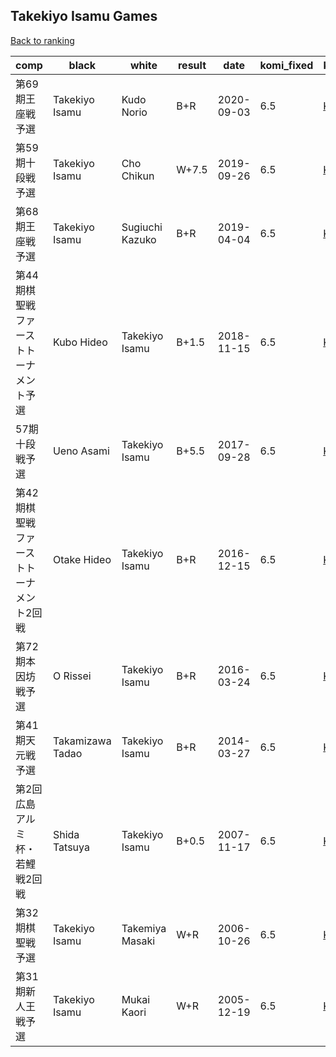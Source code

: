 ## Takekiyo Isamu Games

[Back to ranking](index.md)




| **comp** | **black** | **white** | **result** | **date** | **komi_fixed** | **kifu** | 
| --- | --- | --- | --- | --- | --- | --- |
| 第69期王座戦予選 | Takekiyo Isamu | Kudo Norio | B+R | 2020-09-03 | 6.5 | [Kifu](https://kifudepot.net/kifucontents.php?id=wEZr5bQQEOXgQfqskoEV9A%3D%3D) | 
| 第59期十段戦予選 | Takekiyo Isamu | Cho Chikun | W+7.5 | 2019-09-26 | 6.5 | [Kifu](https://kifudepot.net/kifucontents.php?id=06acOrvV6G9%2BwvCATrkJvA%3D%3D) | 
| 第68期王座戦予選 | Takekiyo Isamu | Sugiuchi Kazuko | B+R | 2019-04-04 | 6.5 | [Kifu](https://kifudepot.net/kifucontents.php?id=fs5gZrPr2owTR7sNY6ZcxA%3D%3D) | 
| 第44期棋聖戦ファーストトーナメント予選 | Kubo Hideo | Takekiyo Isamu | B+1.5 | 2018-11-15 | 6.5 | [Kifu](https://kifudepot.net/kifucontents.php?id=VDVVpc2z5exTSy8z0sMplA%3D%3D) | 
| 57期十段戦予選 | Ueno Asami | Takekiyo Isamu | B+5.5 | 2017-09-28 | 6.5 | [Kifu](https://kifudepot.net/kifucontents.php?id=8BHpbtbU3HBmOxnwtlRJPQ%3D%3D) | 
| 第42期棋聖戦　ファーストトーナメント2回戦 | Otake Hideo | Takekiyo Isamu | B+R | 2016-12-15 | 6.5 | [Kifu](https://kifudepot.net/kifucontents.php?id=CqyOIXmzqnH6Di8H%2Fsa3%2Fg%3D%3D) | 
| 第72期本因坊戦予選 | O Rissei | Takekiyo Isamu | B+R | 2016-03-24 | 6.5 | [Kifu](https://kifudepot.net/kifucontents.php?id=iO3tGjsx%2BGMn1O2jgkD1fw%3D%3D) | 
| 第41期天元戦予選 | Takamizawa Tadao | Takekiyo Isamu | B+R | 2014-03-27 | 6.5 | [Kifu](https://kifudepot.net/kifucontents.php?id=cKq8RGN%2FYByxrXODn%2F2qOA%3D%3D) | 
| 第2回広島アルミ杯・若鯉戦2回戦 | Shida Tatsuya | Takekiyo Isamu | B+0.5 | 2007-11-17 | 6.5 | [Kifu](https://kifudepot.net/kifucontents.php?id=8WJwAT4vCrwM7EDJjE0FeQ%3D%3D) | 
| 第32期棋聖戦予選 | Takekiyo Isamu | Takemiya Masaki | W+R | 2006-10-26 | 6.5 | [Kifu](https://kifudepot.net/kifucontents.php?id=llmk97AByH0gA%2BzISYPnLw%3D%3D) | 
| 第31期新人王戦予選 | Takekiyo Isamu | Mukai Kaori | W+R | 2005-12-19 | 6.5 | [Kifu](https://kifudepot.net/kifucontents.php?id=WSAW9x739HromLnGGCl34g%3D%3D) |




